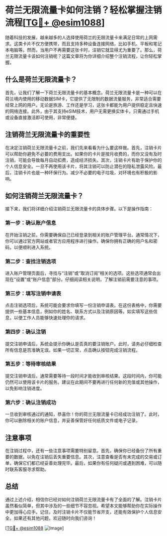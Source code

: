 # 荷兰无限流量卡如何注销？轻松掌握注销流程[[TG💪+ @esim1088](https://t.me/s/esim1088)]

随着科技的发展，越来越多的人选择使用荷兰的无限流量卡来满足日常的上网需求。这类卡片不仅方便携带，而且支持多种设备连接网络，比如手机、平板和笔记本电脑等。然而，当用户不再需要这张卡时，注销它就显得尤为重要了。那么，荷兰无限流量卡该如何注销呢？这篇文章将为你详细介绍整个注销流程，让你轻松掌握。

## 什么是荷兰无限流量卡？

首先，让我们了解一下荷兰无限流量卡的基本概念。荷兰无限流量卡是一种可以在荷兰境内使用的移动数据SIM卡，它提供了无限制的数据流量服务，非常适合需要经常上网的用户。无论是旅游、工作还是学习，这张卡都能为用户提供稳定且快速的网络连接。此外，由于其支持eSIM技术，用户无需更换实体卡，只需通过手机或设备直接激活即可使用，非常便捷。

## 注销荷兰无限流量卡的重要性

在决定注销荷兰无限流量卡之前，我们先来看看为什么要这样做。首先，注销卡片可以帮助你避免不必要的费用支出。如果你的卡片是按月收费的，而你又没有及时注销，可能会导致每月自动扣费，造成经济损失。其次，注销卡片有助于保护你的个人信息安全。一旦不再使用该卡片，将其注销可以防止潜在的隐私泄露风险。最后，注销卡片也是一种环保行为。减少不必要的电子垃圾，对环境也有积极的影响。

## 如何注销荷兰无限流量卡？

接下来，我们将详细介绍注销荷兰无限流量卡的具体步骤。以下是操作指南：

### 第一步：确认账户信息

在开始注销之前，你需要确保自己已经登录到相关的账户管理平台。通常情况下，你可以通过官方网站或者官方应用程序进行操作。确保你拥有正确的用户名和密码，以便顺利进入系统。

### 第二步：查找注销选项

进入账户管理页面后，寻找与“注销”或“取消订阅”相关的选项。这些选项通常会出现在“设置”或“账户信息”部分。仔细阅读相关说明，了解注销前需要注意的事项。

### 第三步：填写注销申请表

点击注销选项后，系统可能会要求你填写一份注销申请表。在这份表格中，你需要提供一些基本信息，例如你的姓名、联系方式以及注销原因等。如实填写这些信息，以便工作人员能够快速处理你的请求。

### 第四步：确认注销

提交注销申请后，系统会提示你确认是否真的要注销账户。此时，请务必仔细检查所有信息是否准确无误。如果一切正常，点击确认按钮完成注销流程。

### 第五步：等待审核结果

提交注销申请后，通常需要等待一段时间才能收到审核结果。这段时间内，你可能仍然可以使用该卡片的服务。建议在此期间不要再进行任何新的充值或其他操作，以免影响注销进度。

### 第六步：确认注销成功

一旦收到审核通过的通知，恭喜你！你的荷兰无限流量卡已经成功注销了。此时，你可以删除相关的账户信息，并妥善保管好任何纸质文件或电子记录。

## 注意事项

在注销过程中，还有一些注意事项需要特别留意。首先，确保你已经备份了所有重要的数据，以免在注销后丢失重要信息。其次，注意查看是否有未完成的交易或订单，确保它们都已经妥善处理完毕。最后，如果你有任何疑问或遇到困难，可以随时联系客服寻求帮助。

## 总结

通过上述介绍，相信你已经对如何注销荷兰无限流量卡有了全面的了解。注销卡片虽然看似简单，但其中涉及的一些细节不容忽视。希望本文能够帮助你在实际操作中更加得心应手。记住，及时注销卡片不仅能节省开支，还能有效保护个人信息安全。如果还有其他问题，欢迎随时向我们咨询！

[[TG💪+ @esim1088](https://t.me/s/esim1088) ![Image](https://i.postimg.cc/4NQfJmqS/Snipaste-2025-05-13-00-14-12.png)]